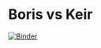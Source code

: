 # Boris vs Keir

[![Binder](https://mybinder.org/badge_logo.svg)](https://mybinder.org/v2/gh/cqkh42/boris_vs_keir/HEAD?urlpath=%2Fvoila%2Frender%2Fweb.ipynb)